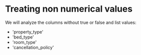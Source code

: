 # Treating non numerical values

We will analyze the columns without true or false and list values:

- 'property_type'
- 'bed_type'
- 'room_type'
- 'cancellation_policy'
